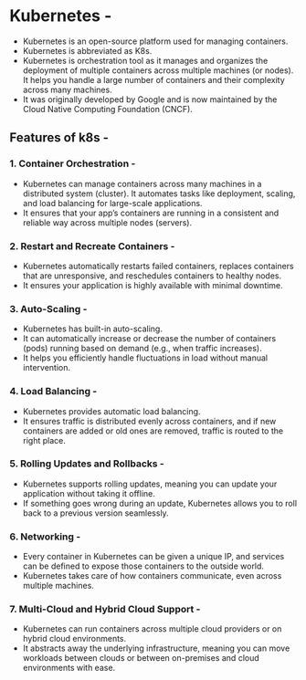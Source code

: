 # Kubernetes -
- Kubernetes is an open-source platform used for managing containers.
- Kubernetes is abbreviated as K8s.
- Kubernetes is orchestration tool as it manages and organizes the deployment of multiple containers across multiple machines (or nodes). It helps you handle a large number of containers and their complexity across many machines.
- It was originally developed by Google and is now maintained by the Cloud Native Computing Foundation (CNCF).

## Features of k8s -
### 1. Container Orchestration -
- Kubernetes can manage containers across many machines in a distributed system (cluster). It automates tasks like deployment, scaling, and load balancing for large-scale applications.
- It ensures that your app’s containers are running in a consistent and reliable way across multiple nodes (servers).

### 2. Restart and Recreate Containers -
-  Kubernetes automatically restarts failed containers, replaces containers that are unresponsive, and reschedules containers to healthy nodes.
-  It ensures your application is highly available with minimal downtime.

### 3. Auto-Scaling -
- Kubernetes has built-in auto-scaling.
- It can automatically increase or decrease the number of containers (pods) running based on demand (e.g., when traffic increases).
- It helps you efficiently handle fluctuations in load without manual intervention.

### 4. Load Balancing -
- Kubernetes provides automatic load balancing.
- It ensures traffic is distributed evenly across containers, and if new containers are added or old ones are removed, traffic is routed to the right place.

### 5. Rolling Updates and Rollbacks -
- Kubernetes supports rolling updates, meaning you can update your application without taking it offline.
- If something goes wrong during an update, Kubernetes allows you to roll back to a previous version seamlessly.

### 6. Networking -
- Every container in Kubernetes can be given a unique IP, and services can be defined to expose those containers to the outside world.
- Kubernetes takes care of how containers communicate, even across multiple machines.

### 7. Multi-Cloud and Hybrid Cloud Support -
- Kubernetes can run containers across multiple cloud providers or on hybrid cloud environments.
- It abstracts away the underlying infrastructure, meaning you can move workloads between clouds or between on-premises and cloud environments with ease.
























